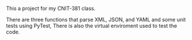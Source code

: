 This a project for my CNIT-381 class.

There are three functions that parse XML, JSON, and YAML and some unit tests using PyTest, There is also the virtual enviroment used to test the code.
